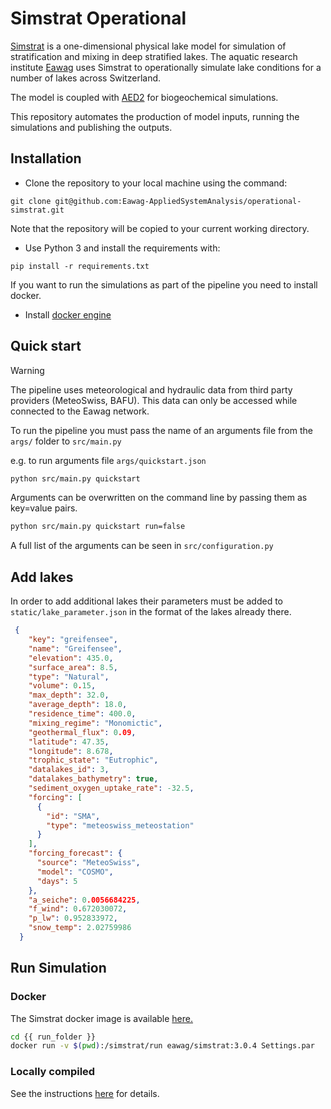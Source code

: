 # Simstrat Operational

[Simstrat](https://github.com/Eawag-AppliedSystemAnalysis/Simstrat) is a one-dimensional physical lake model for simulation of stratification and mixing in deep stratified lakes. 
The aquatic research institute [Eawag](https://eawag.ch) uses Simstrat to operationally simulate lake conditions for a number of lakes across Switzerland.

The model is coupled with [AED2](https://github.com/AquaticEcoDynamics/libaed2) for biogeochemical simulations.

This repository automates the production of model inputs, running the simulations and publishing the outputs. 

## Installation

- Clone the repository to your local machine using the command: 

 `git clone git@github.com:Eawag-AppliedSystemAnalysis/operational-simstrat.git`
 
 Note that the repository will be copied to your current working directory.

- Use Python 3 and install the requirements with:

 `pip install -r requirements.txt`

If you want to run the simulations as part of the pipeline you need to install docker.

- Install [docker engine](https://docs.docker.com/desktop/)

## Quick start

> [!WARNING]  
> The pipeline uses meteorological and hydraulic data from third party providers (MeteoSwiss, BAFU). This data can only 
> be accessed while connected to the Eawag network.

To run the pipeline you must pass the name of an arguments file from the `args/` folder to `src/main.py`

e.g. to run arguments file `args/quickstart.json`

```bash
python src/main.py quickstart
```
Arguments can be overwritten on the command line by passing them as key=value pairs.

```bash
python src/main.py quickstart run=false
```

A full list of the arguments can be seen in `src/configuration.py`

## Add lakes

In order to add additional lakes their parameters must be added to `static/lake_parameter.json` in the format of the
lakes already there.

```JSON
 {
    "key": "greifensee",
    "name": "Greifensee",
    "elevation": 435.0,
    "surface_area": 8.5,
    "type": "Natural",
    "volume": 0.15,
    "max_depth": 32.0,
    "average_depth": 18.0,
    "residence_time": 400.0,
    "mixing_regime": "Monomictic",
    "geothermal_flux": 0.09,
    "latitude": 47.35,
    "longitude": 8.678,
    "trophic_state": "Eutrophic",
    "datalakes_id": 3,
    "datalakes_bathymetry": true,
    "sediment_oxygen_uptake_rate": -32.5,
    "forcing": [
      {
        "id": "SMA",
        "type": "meteoswiss_meteostation"
      }
    ],
    "forcing_forecast": {
      "source": "MeteoSwiss",
      "model": "COSMO",
      "days": 5
    },
    "a_seiche": 0.0056684225,
    "f_wind": 0.672030072,
    "p_lw": 0.952833972,
    "snow_temp": 2.02759986
  }
```

## Run Simulation

### Docker

The Simstrat docker image is available [here.](https://hub.docker.com/r/eawag/simstrat)

```bash
cd {{ run_folder }}
docker run -v $(pwd):/simstrat/run eawag/simstrat:3.0.4 Settings.par
```

### Locally compiled

See the instructions [here](https://github.com/Eawag-AppliedSystemAnalysis/Simstrat) for details.